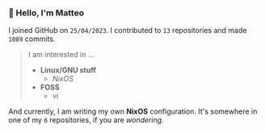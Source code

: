 ### 👋 Hello, I'm Matteo

I joined GitHub on `25/04/2023`.
I contributed to `13` repositories and made `1089` commits.

> I am interested in ...
> 
> - **Linux/GNU stuff**
>     - *NixOS*
> - **FOSS**
>   - *vi*

And currently, I am writing my own **NixOS** configuration. It's somewhere in one of my `6` repositories, if you are *wondering*.

